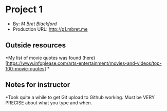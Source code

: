 # Project 1
+ By: *M Bret Blackford*
+ Production URL: <http://p1.mbret.me>

## Outside resources
*My list of movie quotes was found (here)[https://www.infoplease.com/arts-entertainment/movies-and-videos/top-100-movie-quotes] *

## Notes for instructor
*Took quite a while to get Git upload to Github working.  Must be VERY PRECISE about what you type and when.
